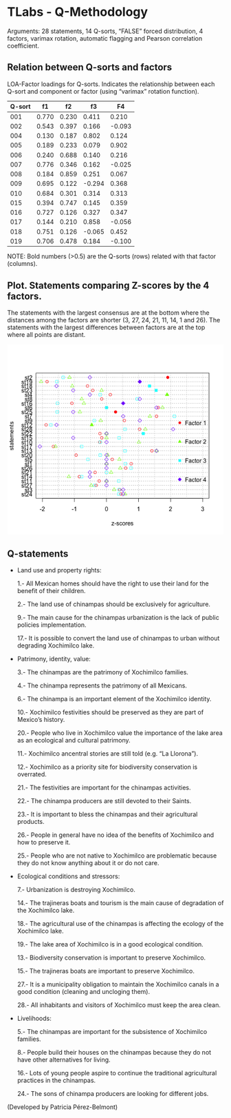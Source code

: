 # TLabs - Q-Methodology

Arguments: 28 statements, 14 Q-sorts, “FALSE” forced distribution, 4 factors, 
varimax rotation, automatic flagging and Pearson correlation coefficient. 

## Relation between Q-sorts and factors

LOA-Factor loadings for Q-sorts. Indicates the relationship between each Q-sort 
and component or factor (using “varimax” rotation function).

|Q-sort 	|f1	|f2	|f3	|F4    |
|---------------|-------|-------|-------|------|
|001	|0.770	|0.230	|0.411	|0.210|
|002	|0.543	|0.397	|0.166	|-0.093|
|004	|0.130	|0.187	|0.802	|0.124|
|005	|0.189	|0.233	|0.079	|0.902|
|006	|0.240	|0.688	|0.140	|0.216|
|007	|0.776	|0.346	|0.162	|-0.025|
|008	|0.184	|0.859	|0.251	|0.067|
|009	|0.695	|0.122	|-0.294	|0.368|
|010	|0.684	|0.301	|0.314	|0.313|
|015	|0.394	|0.747	|0.145	|0.359|
|016	|0.727	|0.126	|0.327	|0.347|
|017	|0.144	|0.210	|0.858	|-0.056|
|018	|0.751	|0.126	|-0.065	|0.452|
|019	|0.706	|0.478	|0.184	|-0.100|

NOTE: Bold numbers (>0.5) are the Q-sorts (rows) related with that factor (columns).

## Plot. Statements comparing Z-scores by the 4 factors. 

 The statements with the largest consensus are at the bottom where the distances among the factors are shorter
 (3, 27, 24, 21, 11, 14, 1 and 26). The statements with the largest differences between factors
 are at the top where all points are distant.
 
 <img src="Rplot_4factors.png">

## Q-statements

 - Land use and property rights:
 
   1.- All Mexican homes should have the right to use their land for the benefit of their children.
   
   2.- The land use of chinampas should be exclusively for agriculture.
   
   9.- The main cause for the chinampas urbanization is the lack of public policies implementation.
   
   17.- It is possible to convert the land use of chinampas to urban without degrading Xochimilco lake. 
   
 - Patrimony, identity, value:
 
   3.- The chinampas are the patrimony of Xochimilco families.
   
   4.- The chinampa represents the patrimony of all Mexicans.
   
   6.- The chinampa is an important element of the Xochimilco identity.
   
   10.- Xochimilco festivities should be preserved as they are part of Mexico’s history.
   
   20.- People who live in Xochimilco value the importance of the lake area as an ecological and cultural patrimony.
   
   11.- Xochimilco ancentral stories are still told (e.g. “La Llorona”).
   
   12.- Xochimilco as a priority site for biodiversity conservation is overrated.
   
   21.- The festivities are important for the chinampas activities.
   
   22.- The chinampa producers are still devoted to their Saints. 
   
   23.- It is important to bless the chinampas and their agricultural products. 
   
   26.- People in general have no idea of the benefits of Xochimilco and how to preserve it. 
   
   25.- People who are not native to Xochimilco are problematic because they do not know anything about it or do not care.  
 
 - Ecological conditions and stressors:
 
   7.- Urbanization is destroying Xochimilco. 
   
   14.- The trajineras boats and tourism is the main cause of degradation of the Xochimilco lake. 
   
   18.- The agricultural use of the chinampas is affecting the ecology of the Xochimilco lake.
   
   19.- The lake area of Xochimilco is in a good ecological condition.
   
   13.- Biodiversity conservation is important to preserve Xochimilco. 
   
   15.- The trajineras boats are important to preserve Xochimilco. 
   
   27.- It is a municipality obligation to maintain the Xochimilco canals in a good condition (cleaning and uncloging them).
   
   28.- All inhabitants and visitors of Xochimilco must keep the area clean. 
   
 - Livelihoods:
   
   5.- The chinampas are important for the subsistence of Xochimilco families. 
   
   8.- People build their houses on the chinampas because they do not have other alternatives for living.
   
   16.- Lots of young people aspire to continue the traditional agricultural practices in the chinampas. 
   
   24.- The sons of chinampa producers are looking for different jobs.

(Developed by Patricia Pérez-Belmont)
